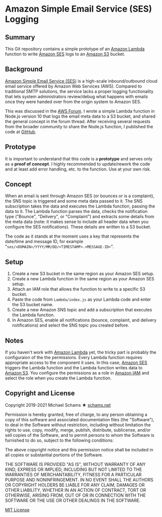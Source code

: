 # Amazon Simple Email Service (SES) Logging

## Summary

This Git repository contains a simple prototype of an [Amazon Lambda](https://aws.amazon.com/lambda/) function to write [Amazon SES](https://aws.amazon.com/ses/) logs to an [Amazon S3](https://aws.amazon.com/s3/) bucket.

## Background

[Amazon Simple Email Service (SES)](https://aws.amazon.com/ses/) is a high-scale inbound/outbound cloud email service offered by Amazon Web Services (AWS). Compared to traditional SMTP solutions, the service lacks a proper logging functionality that lets system administrators review/debug what happens with emails once they were handed over from the origin system to Amazon SES.

This was discussed in the [AWS Forum](https://forums.aws.amazon.com/thread.jspa?messageID=990457). I wrote a simple Lambda function in Node.js version 10 that logs the email meta data to a S3 bucket, and shared the general concept in the forum thread. After receiving several requests from the broader community to share the Node.js function, I published the code at [GitHub](https://github.com/schams-net/amazon-ses-logging).

## Prototype

It is important to understand that this code is a **prototype** and serves only as a **proof of concept**. I highly recommended to update/rework the code and at least add error handling, etc. to the function. Use at your own risk.

## Concept

When an email is sent through Amazon SES (or bounces or is a complaint), the SNS topic is triggered and some meta data passed to it. The SNS subscription takes the data and executes the Lambda function, passing the data to it. The Lambda function parses the data, checks the notification type ("Bounce", "Delivery", or "Complaint") and extracts some details from the meta data (note: it makes sense to include all header data when you configure the SES notifications). These details are written to a S3 bucket.

The code as it stands at the moment uses a key that represents the date/time and message ID, for example "`ses/<DOMAIN>/YYYY/MM/DD/<TIMESTAMP>.<MESSAGE-ID>`".

## Setup

1. Create a new S3 bucket in the same region as your Amazon SES setup.
2. Create a new Lambda function in the same region as your Amazon SES setup.
3. Attach an IAM role that allows the function to write to a specific S3 bucket.
4. Paste the code from `Lambda/index.js` as your Lambda code and enter the S3 bucket name.
5. Create a new Amazon SNS topic and add a subscription that executes the Lambda function.
6. In Amazon SES, enable all notifications (bounce, complaint, and delivery notifications) and select the SNS topic you created before.

## Notes

If you haven't work with [Amazon Lambda](https://aws.amazon.com/lambda/) yet, the tricky part is probably the configuraion of the the permissions. Every Lambda function requires appropriate access to the component it uses. In this case, [Amazon SES](https://aws.amazon.com/ses/) triggers the Lambda function and the Lambda function writes data to [Amazon S3](https://aws.amazon.com/s3/). You configure the permissions as a role in [Amazon IAM](https://aws.amazon.com/iam/) and select the role when you create the Lambda function.

## Copyright and License

Copyright 2019-2021 Michael Schams ★ [schams.net](https://schams.net)

Permission is hereby granted, free of charge, to any person obtaining a copy of this software and associated documentation files (the "Software"), to deal in the Software without restriction, including without limitation the rights to use, copy, modify, merge, publish, distribute, sublicense, and/or sell copies of the Software, and to permit persons to whom the Software is furnished to do so, subject to the following conditions:

The above copyright notice and this permission notice shall be included in all copies or substantial portions of the Software.

THE SOFTWARE IS PROVIDED "AS IS", WITHOUT WARRANTY OF ANY KIND, EXPRESS OR IMPLIED, INCLUDING BUT NOT LIMITED TO THE WARRANTIES OF MERCHANTABILITY, FITNESS FOR A PARTICULAR PURPOSE AND NONINFRINGEMENT. IN NO EVENT SHALL THE AUTHORS OR COPYRIGHT HOLDERS BE LIABLE FOR ANY CLAIM, DAMAGES OR OTHER LIABILITY, WHETHER IN AN ACTION OF CONTRACT, TORT OR OTHERWISE, ARISING FROM, OUT OF OR IN CONNECTION WITH THE SOFTWARE OR THE USE OR OTHER DEALINGS IN THE SOFTWARE.

[MIT License](https://opensource.org/licenses/MIT)
